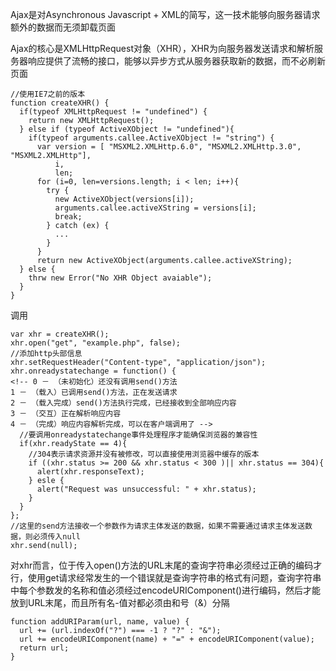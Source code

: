 Ajax是对Asynchronous Javascript + XML的简写，这一技术能够向服务器请求额外的数据而无须卸载页面

Ajax的核心是XMLHttpRequest对象（XHR），XHR为向服务器发送请求和解析服务器响应提供了流畅的接口，能够以异步方式从服务器获取新的数据，而不必刷新页面

```
//使用IE7之前的版本
function createXHR() {
  if(typeof XMLHttpRequest != "undefined") {
    return new XMLHttpRequest();
  } else if (typeof ActiveXObject != "undefined"){
    if(typeof arguments.callee.ActiveXObject != "string") {
      var version = [ "MSXML2.XMLHttp.6.0", "MSXML2.XMLHttp.3.0", "MSXML2.XMLHttp"],
          i,
          len;
      for (i=0, len=versions.length; i < len; i++){
        try {
          new ActiveXObject(versions[i]);
          arguments.callee.activeXString = versions[i];
          break;
        } catch (ex) {
          ...
        }
      }
      return new ActiveXObject(arguments.callee.activeXString);
  } else {
    thrw new Error("No XHR Object avaiable");
  }
}
```

调用

```
var xhr = createXHR();
xhr.open("get", "example.php", false);
//添加http头部信息
xhr.setRequestHeader("Content-type", "application/json");
xhr.onreadystatechange = function() {
<!-- 0 － （未初始化）还没有调用send()方法 
1 － （载入）已调用send()方法，正在发送请求
2 － （载入完成）send()方法执行完成，已经接收到全部响应内容
3 － （交互）正在解析响应内容
4 － （完成）响应内容解析完成，可以在客户端调用了 -->
  //要调用onreadystatechange事件处理程序才能确保浏览器的兼容性
  if(xhr.readyState == 4){
    //304表示请求资源并没有被修改，可以直接使用浏览器中缓存的版本
    if ((xhr.status >= 200 && xhr.status < 300 )|| xhr.status == 304){
      alert(xhr.responseText);
    } esle {
      alert("Request was unsuccessful: " + xhr.status);
    }
  }
};
//这里的send方法接收一个参数作为请求主体发送的数据，如果不需要通过请求主体发送数据，则必须传入null
xhr.send(null);
```

对xhr而言，位于传入open()方法的URL末尾的查询字符串必须经过正确的编码才行，使用get请求经常发生的一个错误就是查询字符串的格式有问题，查询字符串中每个参数发的名称和值必须经过encodeURIComponent()进行编码，然后才能放到URL末尾，而且所有名-值对都必须由和号（&）分隔

```
function addURIParam(url, name, value) {
  url += (url.indexOf("?") === -1 ? "?" : "&");
  url += encodeURIComponent(name) + "=" + encodeURIComponent(value);
  return url;
}
```
